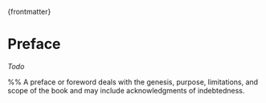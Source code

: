 
{frontmatter}

# Preface

_Todo_

%% A preface or foreword deals with the genesis, purpose, limitations, and scope of the book and may include acknowledgments of indebtedness.
